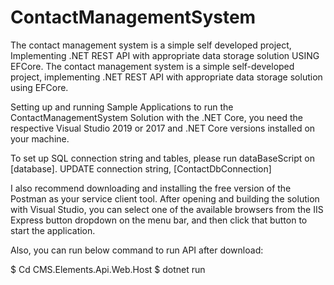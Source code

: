 # ContactManagementSystem
The contact management system is a simple self developed project, Implementing .NET REST API with appropriate data storage  solution USING EFCore.
The contact management system is a simple self-developed project, implementing .NET REST API with appropriate data storage solution using EFCore.  

Setting up and running Sample Applications to run the ContactManagementSystem Solution with the .NET Core, you need the respective Visual Studio 2019 or 2017 and .NET Core versions installed on your machine. 

To set up SQL connection string and tables, please run dataBaseScript on [database]. UPDATE connection string, [ContactDbConnection] 

I also recommend downloading and installing the free version of the Postman as your service client tool. After opening and building the solution with Visual Studio, you can select one of the available browsers from the IIS Express button dropdown on the menu bar, and then click that button to start the application. 

Also, you can run below command to run API after download: 

$ Cd CMS.Elements.Api.Web.Host $ dotnet run 

 
